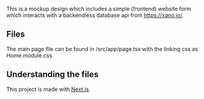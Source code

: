 This is a mockup design which includes a simple (frontend) website form which interacts with a backendless database api from https://xano.io/.


## Files
The main page file can be found in /src/app/page.tsx with the linking css as Home.module.css. 

## Understanding the files
This project is made with [Next.js](https://nextjs.org/). 



